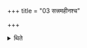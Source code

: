 +++
title = "03 सत्त्रमहीनश्च"

+++

<details><summary>थिते</summary>

3. (It can be) a Sattra and an Ahīna (type of sacrifice). 
</details>
